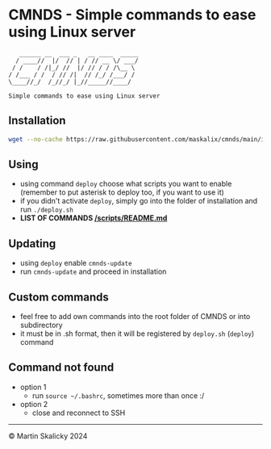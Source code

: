 # CMNDS - Simple commands to ease using Linux server
```
   ______ __  ___ _   __ ____  _____
  / ____//  |/  // | / // __ \/ ___/
 / /    / /|_/ //  |/ // / / /\__ \ 
/ /___ / /  / // /|  // /_/ /___/ / 
\____//_/  /_//_/ |_//_____//____/

Simple commands to ease using Linux server                            
```                                

## Installation
```bash
wget --no-cache https://raw.githubusercontent.com/maskalix/cmnds/main/install.sh && chmod +x install.sh && ./install.sh && rm install.sh
```

## Using
- using command `deploy` choose what scripts you want to enable (remember to put asterisk to deploy too, if you want to use it)
- if you didn't activate `deploy`, simply go into the folder of installation and run `./deploy.sh`
- **LIST OF COMMANDS <a href="https://github.com/maskalix/cmnds/blob/main/scripts/README.md">/scripts/README.md</a>**

## Updating 
- using `deploy` enable `cmnds-update`
- run `cmnds-update` and proceed in installation

## Custom commands
- feel free to add own commands into the root folder of CMNDS or into subdirectory
- it must be in .sh format, then it will be registered by `deploy.sh` (`deploy`) command 

## Command not found
- option 1
   -  run `source ~/.bashrc`, sometimes more than once :/
- option 2
   - close and reconnect to SSH
---
© Martin Skalicky 2024
